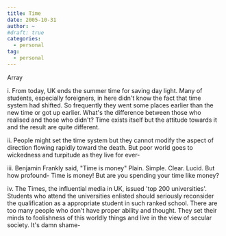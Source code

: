 ```yaml
---
title: Time
date: 2005-10-31
author: ~
#draft: true
categories:
  - personal
tag:
  - personal
---
```




Array

i.
From today, UK ends the summer time for saving day light.
Many of students, especially foreigners, in here 
didn't know the fact that time system had shifted.
So frequently they went some places earlier than the new time
or got up earlier.
What's the difference between those who realised and those who didn't?
Time exists itself but the attitude towards it and the result are quite different.


ii.
People might set the time system but they cannot modify the aspect of direction 
flowing rapidly toward the death.
But poor world goes to wickedness and turpitude as they live for ever-


iii.
Benjamin Frankly said,
"Time is money"
Plain. Simple. Clear. Lucid. 
But how profound-
Time is money! 
But are you spending your time like money?


iv.
The Times, the influential media in UK, issued 'top 200 universities'.
Students who attend the universities enlisted should seriously reconsider 
the qualification as a appropriate student in such ranked school. 
There are too many people who don't have proper ability and thought. They set their minds to foolishness of this worldly things and live in the view of secular society.
It's damn shame-


 






